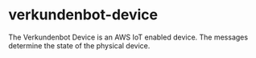 # verkundenbot-device

The Verkundenbot Device is an AWS IoT enabled device.
The messages determine the state of the physical device.

